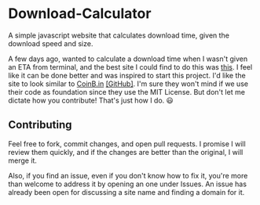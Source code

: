 # Download-Calculator
A simple javascript website that calculates download time, given the download speed and size.

A few days ago, wanted to calculate a download time when I wasn't given an ETA from terminal, and the best site I could find to do this was [this](http://download.stormloader.com/). I feel like it can be done better and was inspired to start this project. I'd like the site to look similar to [CoinB.in](https://coinb.in/) [[GitHub]](https://github.com/OutCast3k/coinbin/). I'm sure they won't mind if we use their code as foundation since they use the MIT License. But don't let me dictate how you contribute! That's just how I do. :smiley:

## Contributing

Feel free to fork, commit changes, and open pull requests. I promise I will review them quickly, and if the changes are better than the original, I will merge it.

Also, if you find an issue, even if you don't know how to fix it, you're more than welcome to address it by opening an one under Issues. An issue has already been open for discussing a site name and finding a domain for it.
